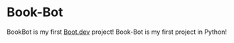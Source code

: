# Book-Bot

BookBot is my first [Boot.dev](https://www.boot.dev) project!
Book-Bot is my first project in Python!
